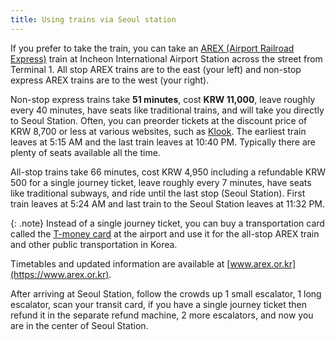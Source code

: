 ```yaml
---
title: Using trains via Seoul station
---
```

If you prefer to take the train, you can take an [AREX (Airport Railroad Express)](https://www.arex.or.kr) train at Incheon International Airport Station across the street from Terminal 1. All stop AREX trains are to the east (your left) and non-stop express AREX trains are to the west (your right). 

Non-stop express trains take **51 minutes**, cost **KRW 11,000**, leave roughly every 40 minutes, have seats like traditional trains, and will take you directly to Seoul Station. 
Often, you can preorder tickets at the discount price of KRW 8,700 or less at various websites, such as [Klook](https://www.klook.com/en-US/activity/1163-airport-to-seoul-city-center-arex-train-incheon/).
The earliest train leaves at 5:15 AM and the last train leaves at 10:40 PM.
Typically there are plenty of seats available all the time.

All-stop trains take 66 minutes, cost KRW 4,950 including a refundable KRW 500 for a single journey ticket, leave roughly every 7 minutes, have seats like traditional subways, and ride until the last stop (Seoul Station). First train leaves at 5:24 AM and last train to the Seoul Station leaves at 11:32 PM.

{: .note}
Instead of a single journey ticket, you can buy a transportation card called the [T-money card](https://www.t-money.co.kr/ncs/pct/tmnyintd/ReadFrgnKoreaTourCardEngIntd.dev) at the airport and use it for the all-stop AREX train and other public transportation in Korea.

Timetables and updated information are available at [www.arex.or.kr](https://www.arex.or.kr).

After arriving at Seoul Station, follow the crowds up 1 small escalator, 1 long escalator, scan your transit card, if you have a single journey ticket then refund it in the separate refund machine, 2 more escalators, and now you are in the center of Seoul Station. 

